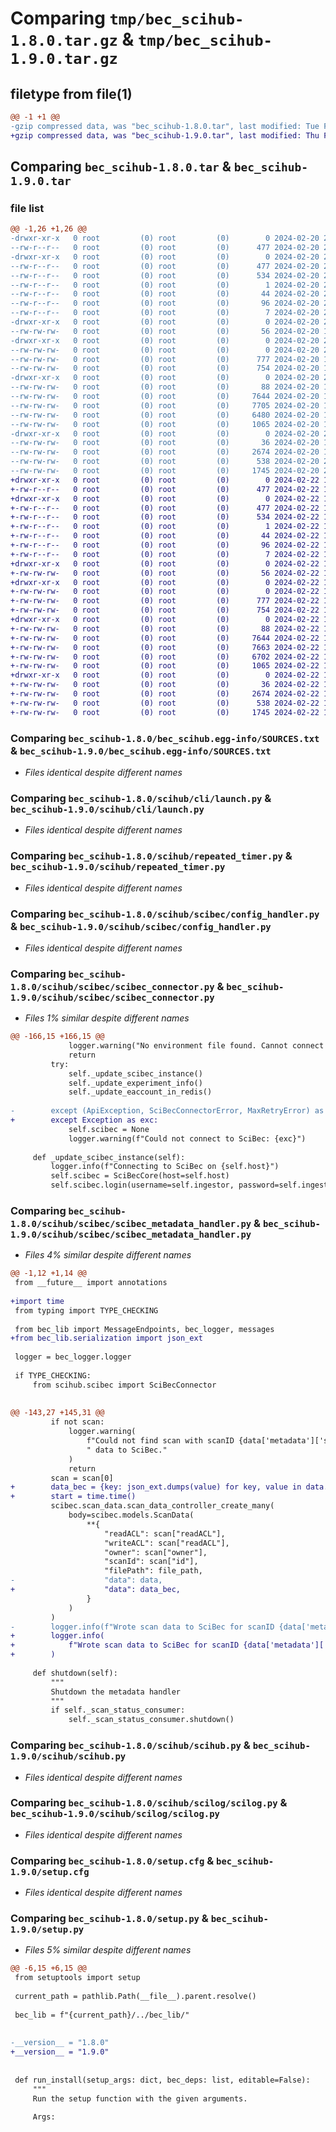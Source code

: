 # Comparing `tmp/bec_scihub-1.8.0.tar.gz` & `tmp/bec_scihub-1.9.0.tar.gz`

## filetype from file(1)

```diff
@@ -1 +1 @@
-gzip compressed data, was "bec_scihub-1.8.0.tar", last modified: Tue Feb 20 20:19:28 2024, max compression
+gzip compressed data, was "bec_scihub-1.9.0.tar", last modified: Thu Feb 22 19:50:22 2024, max compression
```

## Comparing `bec_scihub-1.8.0.tar` & `bec_scihub-1.9.0.tar`

### file list

```diff
@@ -1,26 +1,26 @@
-drwxr-xr-x   0 root         (0) root         (0)        0 2024-02-20 20:19:28.970582 bec_scihub-1.8.0/
--rw-r--r--   0 root         (0) root         (0)      477 2024-02-20 20:19:28.970582 bec_scihub-1.8.0/PKG-INFO
-drwxr-xr-x   0 root         (0) root         (0)        0 2024-02-20 20:19:28.970582 bec_scihub-1.8.0/bec_scihub.egg-info/
--rw-r--r--   0 root         (0) root         (0)      477 2024-02-20 20:19:28.000000 bec_scihub-1.8.0/bec_scihub.egg-info/PKG-INFO
--rw-r--r--   0 root         (0) root         (0)      534 2024-02-20 20:19:28.000000 bec_scihub-1.8.0/bec_scihub.egg-info/SOURCES.txt
--rw-r--r--   0 root         (0) root         (0)        1 2024-02-20 20:19:28.000000 bec_scihub-1.8.0/bec_scihub.egg-info/dependency_links.txt
--rw-r--r--   0 root         (0) root         (0)       44 2024-02-20 20:19:28.000000 bec_scihub-1.8.0/bec_scihub.egg-info/entry_points.txt
--rw-r--r--   0 root         (0) root         (0)       96 2024-02-20 20:19:28.000000 bec_scihub-1.8.0/bec_scihub.egg-info/requires.txt
--rw-r--r--   0 root         (0) root         (0)        7 2024-02-20 20:19:28.000000 bec_scihub-1.8.0/bec_scihub.egg-info/top_level.txt
-drwxr-xr-x   0 root         (0) root         (0)        0 2024-02-20 20:19:28.969582 bec_scihub-1.8.0/scihub/
--rw-rw-rw-   0 root         (0) root         (0)       56 2024-02-20 11:03:23.000000 bec_scihub-1.8.0/scihub/__init__.py
-drwxr-xr-x   0 root         (0) root         (0)        0 2024-02-20 20:19:28.969582 bec_scihub-1.8.0/scihub/cli/
--rw-rw-rw-   0 root         (0) root         (0)        0 2024-02-20 20:19:15.000000 bec_scihub-1.8.0/scihub/cli/__init__.py
--rw-rw-rw-   0 root         (0) root         (0)      777 2024-02-20 11:03:23.000000 bec_scihub-1.8.0/scihub/cli/launch.py
--rw-rw-rw-   0 root         (0) root         (0)      754 2024-02-20 11:03:23.000000 bec_scihub-1.8.0/scihub/repeated_timer.py
-drwxr-xr-x   0 root         (0) root         (0)        0 2024-02-20 20:19:28.969582 bec_scihub-1.8.0/scihub/scibec/
--rw-rw-rw-   0 root         (0) root         (0)       88 2024-02-20 11:03:23.000000 bec_scihub-1.8.0/scihub/scibec/__init__.py
--rw-rw-rw-   0 root         (0) root         (0)     7644 2024-02-20 17:20:48.000000 bec_scihub-1.8.0/scihub/scibec/config_handler.py
--rw-rw-rw-   0 root         (0) root         (0)     7705 2024-02-20 17:20:48.000000 bec_scihub-1.8.0/scihub/scibec/scibec_connector.py
--rw-rw-rw-   0 root         (0) root         (0)     6480 2024-02-20 17:20:48.000000 bec_scihub-1.8.0/scihub/scibec/scibec_metadata_handler.py
--rw-rw-rw-   0 root         (0) root         (0)     1065 2024-02-20 17:20:48.000000 bec_scihub-1.8.0/scihub/scihub.py
-drwxr-xr-x   0 root         (0) root         (0)        0 2024-02-20 20:19:28.969582 bec_scihub-1.8.0/scihub/scilog/
--rw-rw-rw-   0 root         (0) root         (0)       36 2024-02-20 11:03:23.000000 bec_scihub-1.8.0/scihub/scilog/__init__.py
--rw-rw-rw-   0 root         (0) root         (0)     2674 2024-02-20 17:20:48.000000 bec_scihub-1.8.0/scihub/scilog/scilog.py
--rw-rw-rw-   0 root         (0) root         (0)      538 2024-02-20 20:19:28.971582 bec_scihub-1.8.0/setup.cfg
--rw-rw-rw-   0 root         (0) root         (0)     1745 2024-02-20 20:19:24.000000 bec_scihub-1.8.0/setup.py
+drwxr-xr-x   0 root         (0) root         (0)        0 2024-02-22 19:50:22.730080 bec_scihub-1.9.0/
+-rw-r--r--   0 root         (0) root         (0)      477 2024-02-22 19:50:22.730080 bec_scihub-1.9.0/PKG-INFO
+drwxr-xr-x   0 root         (0) root         (0)        0 2024-02-22 19:50:22.730080 bec_scihub-1.9.0/bec_scihub.egg-info/
+-rw-r--r--   0 root         (0) root         (0)      477 2024-02-22 19:50:22.000000 bec_scihub-1.9.0/bec_scihub.egg-info/PKG-INFO
+-rw-r--r--   0 root         (0) root         (0)      534 2024-02-22 19:50:22.000000 bec_scihub-1.9.0/bec_scihub.egg-info/SOURCES.txt
+-rw-r--r--   0 root         (0) root         (0)        1 2024-02-22 19:50:22.000000 bec_scihub-1.9.0/bec_scihub.egg-info/dependency_links.txt
+-rw-r--r--   0 root         (0) root         (0)       44 2024-02-22 19:50:22.000000 bec_scihub-1.9.0/bec_scihub.egg-info/entry_points.txt
+-rw-r--r--   0 root         (0) root         (0)       96 2024-02-22 19:50:22.000000 bec_scihub-1.9.0/bec_scihub.egg-info/requires.txt
+-rw-r--r--   0 root         (0) root         (0)        7 2024-02-22 19:50:22.000000 bec_scihub-1.9.0/bec_scihub.egg-info/top_level.txt
+drwxr-xr-x   0 root         (0) root         (0)        0 2024-02-22 19:50:22.729080 bec_scihub-1.9.0/scihub/
+-rw-rw-rw-   0 root         (0) root         (0)       56 2024-02-22 18:57:01.000000 bec_scihub-1.9.0/scihub/__init__.py
+drwxr-xr-x   0 root         (0) root         (0)        0 2024-02-22 19:50:22.729080 bec_scihub-1.9.0/scihub/cli/
+-rw-rw-rw-   0 root         (0) root         (0)        0 2024-02-22 19:50:05.000000 bec_scihub-1.9.0/scihub/cli/__init__.py
+-rw-rw-rw-   0 root         (0) root         (0)      777 2024-02-22 18:57:01.000000 bec_scihub-1.9.0/scihub/cli/launch.py
+-rw-rw-rw-   0 root         (0) root         (0)      754 2024-02-22 18:57:01.000000 bec_scihub-1.9.0/scihub/repeated_timer.py
+drwxr-xr-x   0 root         (0) root         (0)        0 2024-02-22 19:50:22.729080 bec_scihub-1.9.0/scihub/scibec/
+-rw-rw-rw-   0 root         (0) root         (0)       88 2024-02-22 18:57:01.000000 bec_scihub-1.9.0/scihub/scibec/__init__.py
+-rw-rw-rw-   0 root         (0) root         (0)     7644 2024-02-22 18:57:01.000000 bec_scihub-1.9.0/scihub/scibec/config_handler.py
+-rw-rw-rw-   0 root         (0) root         (0)     7663 2024-02-22 19:40:05.000000 bec_scihub-1.9.0/scihub/scibec/scibec_connector.py
+-rw-rw-rw-   0 root         (0) root         (0)     6702 2024-02-22 19:40:05.000000 bec_scihub-1.9.0/scihub/scibec/scibec_metadata_handler.py
+-rw-rw-rw-   0 root         (0) root         (0)     1065 2024-02-22 18:57:01.000000 bec_scihub-1.9.0/scihub/scihub.py
+drwxr-xr-x   0 root         (0) root         (0)        0 2024-02-22 19:50:22.729080 bec_scihub-1.9.0/scihub/scilog/
+-rw-rw-rw-   0 root         (0) root         (0)       36 2024-02-22 18:57:01.000000 bec_scihub-1.9.0/scihub/scilog/__init__.py
+-rw-rw-rw-   0 root         (0) root         (0)     2674 2024-02-22 18:57:01.000000 bec_scihub-1.9.0/scihub/scilog/scilog.py
+-rw-rw-rw-   0 root         (0) root         (0)      538 2024-02-22 19:50:22.731081 bec_scihub-1.9.0/setup.cfg
+-rw-rw-rw-   0 root         (0) root         (0)     1745 2024-02-22 19:50:16.000000 bec_scihub-1.9.0/setup.py
```

### Comparing `bec_scihub-1.8.0/bec_scihub.egg-info/SOURCES.txt` & `bec_scihub-1.9.0/bec_scihub.egg-info/SOURCES.txt`

 * *Files identical despite different names*

### Comparing `bec_scihub-1.8.0/scihub/cli/launch.py` & `bec_scihub-1.9.0/scihub/cli/launch.py`

 * *Files identical despite different names*

### Comparing `bec_scihub-1.8.0/scihub/repeated_timer.py` & `bec_scihub-1.9.0/scihub/repeated_timer.py`

 * *Files identical despite different names*

### Comparing `bec_scihub-1.8.0/scihub/scibec/config_handler.py` & `bec_scihub-1.9.0/scihub/scibec/config_handler.py`

 * *Files identical despite different names*

### Comparing `bec_scihub-1.8.0/scihub/scibec/scibec_connector.py` & `bec_scihub-1.9.0/scihub/scibec/scibec_connector.py`

 * *Files 1% similar despite different names*

```diff
@@ -166,15 +166,15 @@
             logger.warning("No environment file found. Cannot connect to SciBec.")
             return
         try:
             self._update_scibec_instance()
             self._update_experiment_info()
             self._update_eaccount_in_redis()
 
-        except (ApiException, SciBecConnectorError, MaxRetryError) as exc:
+        except Exception as exc:
             self.scibec = None
             logger.warning(f"Could not connect to SciBec: {exc}")
 
     def _update_scibec_instance(self):
         logger.info(f"Connecting to SciBec on {self.host}")
         self.scibec = SciBecCore(host=self.host)
         self.scibec.login(username=self.ingestor, password=self.ingestor_secret)
```

### Comparing `bec_scihub-1.8.0/scihub/scibec/scibec_metadata_handler.py` & `bec_scihub-1.9.0/scihub/scibec/scibec_metadata_handler.py`

 * *Files 4% similar despite different names*

```diff
@@ -1,12 +1,14 @@
 from __future__ import annotations
 
+import time
 from typing import TYPE_CHECKING
 
 from bec_lib import MessageEndpoints, bec_logger, messages
+from bec_lib.serialization import json_ext
 
 logger = bec_logger.logger
 
 if TYPE_CHECKING:
     from scihub.scibec import SciBecConnector
 
 
@@ -143,27 +145,31 @@
         if not scan:
             logger.warning(
                 f"Could not find scan with scanID {data['metadata']['scanID']}. Cannot write scan"
                 " data to SciBec."
             )
             return
         scan = scan[0]
+        data_bec = {key: json_ext.dumps(value) for key, value in data.items()}
+        start = time.time()
         scibec.scan_data.scan_data_controller_create_many(
             body=scibec.models.ScanData(
                 **{
                     "readACL": scan["readACL"],
                     "writeACL": scan["readACL"],
                     "owner": scan["owner"],
                     "scanId": scan["id"],
                     "filePath": file_path,
-                    "data": data,
+                    "data": data_bec,
                 }
             )
         )
-        logger.info(f"Wrote scan data to SciBec for scanID {data['metadata']['scanID']}")
+        logger.info(
+            f"Wrote scan data to SciBec for scanID {data['metadata']['scanID']} in {time.time() - start} seconds."
+        )
 
     def shutdown(self):
         """
         Shutdown the metadata handler
         """
         if self._scan_status_consumer:
             self._scan_status_consumer.shutdown()
```

### Comparing `bec_scihub-1.8.0/scihub/scihub.py` & `bec_scihub-1.9.0/scihub/scihub.py`

 * *Files identical despite different names*

### Comparing `bec_scihub-1.8.0/scihub/scilog/scilog.py` & `bec_scihub-1.9.0/scihub/scilog/scilog.py`

 * *Files identical despite different names*

### Comparing `bec_scihub-1.8.0/setup.cfg` & `bec_scihub-1.9.0/setup.cfg`

 * *Files identical despite different names*

### Comparing `bec_scihub-1.8.0/setup.py` & `bec_scihub-1.9.0/setup.py`

 * *Files 5% similar despite different names*

```diff
@@ -6,15 +6,15 @@
 from setuptools import setup
 
 current_path = pathlib.Path(__file__).parent.resolve()
 
 bec_lib = f"{current_path}/../bec_lib/"
 
 
-__version__ = "1.8.0"
+__version__ = "1.9.0"
 
 
 def run_install(setup_args: dict, bec_deps: list, editable=False):
     """
     Run the setup function with the given arguments.
 
     Args:
```

